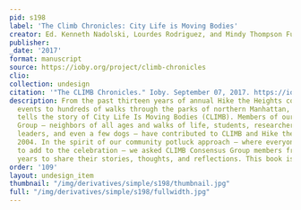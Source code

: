 ```yaml
---
pid: s198
label: 'The Climb Chronicles: City Life is Moving Bodies'
creator: Ed. Kenneth Nadolski, Lourdes Rodriguez, and Mindy Thompson Fullilove
publisher:
_date: '2017'
format: manuscript
source: https://ioby.org/project/climb-chronicles
clio:
collection: undesign
citation: '"The CLIMB Chronicles." Ioby. September 07, 2017. https://ioby.org/project/climb-chronicles.'
description: From the past thirteen years of annual Hike the Heights community potluck
  events to hundreds of walks through the parks of northern Manhattan, The CLIMB Chronicles
  tells the story of City Life Is Moving Bodies (CLIMB). Members of our CLIMB Consensus
  Group – neighbors of all ages and walks of life, students, researchers, organizational
  leaders, and even a few dogs – have contributed to CLIMB and Hike the Heights since
  2004. In the spirit of our community potluck approach – where everyone brings something
  to add to the celebration – we asked CLIMB Consensus Group members from over the
  years to share their stories, thoughts, and reflections. This book is the result.
order: '109'
layout: undesign_item
thumbnail: "/img/derivatives/simple/s198/thumbnail.jpg"
full: "/img/derivatives/simple/s198/fullwidth.jpg"
---
```

